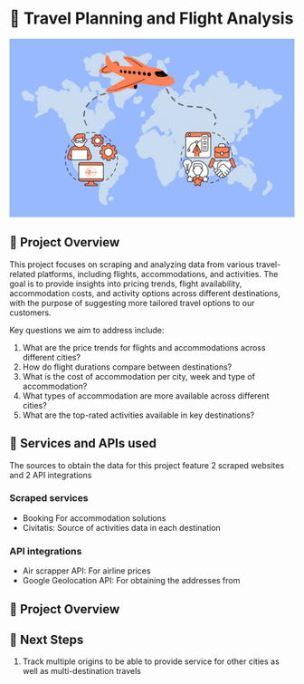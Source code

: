 # 🧳 Travel Planning and Flight Analysis
<div style="text-align: center;">
  <img src="assets/travel_scraping.png" alt="portada" />
</div>

## 📝 Project Overview

This project focuses on scraping and analyzing data from various travel-related platforms, including flights, accommodations, and activities. The goal is to provide insights into pricing trends, flight availability, accommodation costs, and activity options across different destinations, with the purpose of suggesting more tailored travel options to our customers.

Key questions we aim to address include:

1. What are the price trends for flights and accommodations across different cities?
2. How do flight durations compare between destinations?
3. What is the cost of accommodation per city, week and type of accommodation?
4. What types of accommodation are more available across different cities?
5. What are the top-rated activities available in key destinations?

## 📝 Services and APIs used
The sources to obtain the data for this project feature 2 scraped websites and 2 API integrations

### Scraped services
- Booking For accommodation solutions
- Civitatis: Source of activities data in each destination

### API integrations
- Air scrapper API: For airline prices 
- Google Geolocation API: For obtaining the addresses from

## 📝 Project Overview

## 🔄 Next Steps
1. Track multiple origins to be able to provide service for other cities as well as multi-destination travels



